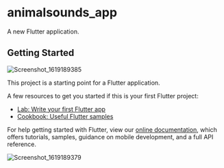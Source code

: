 # animalsounds_app

A new Flutter application.

## Getting Started

![Screenshot_1619189385](https://user-images.githubusercontent.com/41040479/115889203-9582c100-a408-11eb-90ef-9a08fa0ce6e5.png)

This project is a starting point for a Flutter application.

A few resources to get you started if this is your first Flutter project:

- [Lab: Write your first Flutter app](https://flutter.dev/docs/get-started/codelab)
- [Cookbook: Useful Flutter samples](https://flutter.dev/docs/cookbook)

For help getting started with Flutter, view our
[online documentation](https://flutter.dev/docs), which offers tutorials,
samples, guidance on mobile development, and a full API reference.


![Screenshot_1619189379](https://user-images.githubusercontent.com/41040479/115889117-81d75a80-a408-11eb-9d38-663306d0783b.png)
